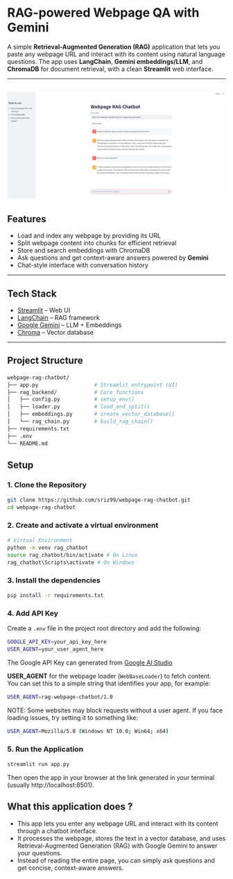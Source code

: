 # RAG-powered Webpage QA with Gemini

A simple **Retrieval-Augmented Generation (RAG)** application that lets you paste any webpage URL and interact with its content using natural language questions. The app uses **LangChain**, **Gemini embeddings/LLM**, and **ChromaDB** for document retrieval, with a clean **Streamlit** web interface.

---
![Chatbot Screenshot](assets/rag_chat.png)
---
## Features
-  Load and index any webpage by providing its URL  
-  Split webpage content into chunks for efficient retrieval  
-  Store and search embeddings with ChromaDB  
-  Ask questions and get context-aware answers powered by **Gemini**  
-  Chat-style interface with conversation history  

---

## Tech Stack
- [Streamlit](https://streamlit.io/) – Web UI  
- [LangChain](https://www.langchain.com/) – RAG framework  
- [Google Gemini](https://ai.google/) – LLM + Embeddings  
- [Chroma](https://www.trychroma.com/) – Vector database  

---

## Project Structure

```bash
webpage-rag-chatbot/
├── app.py                  # Streamlit entrypoint (UI)
├── rag_backend/            # Core functions
│   ├── config.py           # setup_env()
│   ├── loader.py           # load_and_split()
│   ├── embeddings.py       # create_vector_database()
│   └── rag_chain.py        # build_rag_chain()
├── requirements.txt
├── .env
└── README.md
```
##  Setup

### 1. Clone the Repository
```bash
git clone https://github.com/sriz99/webpage-rag-chatbot.git
cd webpage-rag-chatbot
```
### 2. Create and activate a virtual environment
```bash
# Virtual Environment
python -m venv rag_chatbot 
source rag_chatbot/bin/activate # On Linux
rag_chatbot\Scripts\activate # On Windows
```
### 3. Install the dependencies
```bash
pip install -r requirements.txt
```

### 4. Add API Key

Create a `.env` file in the project root directory and add the following:
```bash
GOOGLE_API_KEY=your_api_key_here
USER_AGENT=your_user_agent_here
```
The Google API Key can generated from [Google AI Studio](https://aistudio.google.com/api-keys)

**USER_AGENT** for the webpage loader (`WebBaseLoader`) to fetch content.  
You can set this to a simple string that identifies your app, for example:

```bash
USER_AGENT=rag-webpage-chatbot/1.0
```

NOTE: Some websites may block requests without a user agent.
If you face loading issues, try setting it to something like:

```bash
USER_AGENT=Mozilla/5.0 (Windows NT 10.0; Win64; x64)
```
### 5. Run the Application
```bash
streamlit run app.py
```
Then open the app in your browser at the link generated in your terminal (usually http://localhost:8501).

## What this application does ? 

- This app lets you enter any webpage URL and interact with its content through a chatbot interface.
- It processes the webpage, stores the text in a vector database, and uses Retrieval-Augmented Generation (RAG) with Google Gemini to answer your questions.
- Instead of reading the entire page, you can simply ask questions and get concise, context-aware answers.

